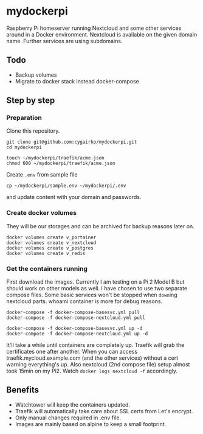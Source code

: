 # mydockerpi
Raspberry Pi homeserver running Nextcloud and some other services around in a Docker environment. Nextcloud is available on the given domain name. Further services are using subdomains.

## Todo
- Backup volumes
- Migrate to docker stack instead docker-compose

## Step by step
### Preparation
Clone this repository.
```
git clone git@github.com:cygairko/mydockerpi.git
cd mydockerpi
```
```
touch ~/mydockerpi/traefik/acme.json
chmod 600 ~/mydockerpi/traefik/acme.json
```

Create ```.env``` from sample file
```
cp ~/mydockerpi/sample.env ~/mydockerpi/.env
```
and update content with your domain and passwords.

### Create docker volumes
They will be our storages and can be archived for backup reasons later on.
```
docker volumes create v_portainer
docker volumes create v_nextcloud
docker volumes create v_postgres
docker volumes create v_redis
```

### Get the containers running
First download the images. Currently I am testing on a Pi 2 Model B but should work on other models as well. I have chosen to use two separate compose files. Some basic services won't be stopped when ```down```ing nextcloud parts. whoami container is more for debug reasons.
```
docker-compose -f docker-compose-basesvc.yml pull
docker-compose -f docker-compose-nextcloud.yml pull
```

```
docker-compose -f docker-compose-basesvc.yml up -d
docker-compose -f docker-compose-nextcloud.yml up -d
```
It'll take a while until containers are completely up. Traefik will grab the certificates one after another. When you can access traefik.mycloud.example.com (and the other services) without a cert warning everything's up. Also nextcloud (2nd compose file) setup almost took 15min on my Pi2. Watch ```docker logs nextcloud -f``` accordingly.

## Benefits
- Watchtower will keep the containers updated.
- Traefik will automatically take care about SSL certs from Let's encrypt.
- Only manual changes required in .env file.
- Images are mainly based on alpine to keep a small footprint.
